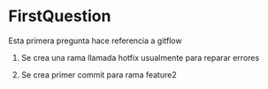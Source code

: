 # FirstQuestion

Esta primera pregunta hace referencia a gitflow

1. Se crea una rama llamada hotfix usualmente para reparar errores

2. Se crea primer commit para rama feature2
